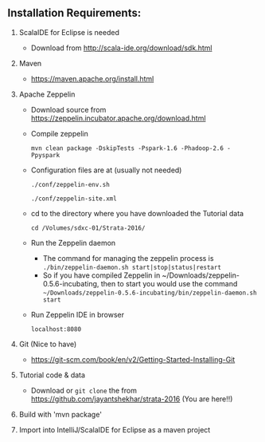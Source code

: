 Installation Requirements:
--------------------------
1.	ScalaIDE for Eclipse is needed

	* Download from http://scala-ide.org/download/sdk.html
2. Maven
	* https://maven.apache.org/install.html
3. 	Apache Zeppelin

   	* Download source from https://zeppelin.incubator.apache.org/download.html
   	
   	* Compile zeppelin
    	```
    	mvn clean package -DskipTests -Pspark-1.6 -Phadoop-2.6 -Ppyspark
   		```
   	* Configuration files are at (usually not needed)
   	
		```
		./conf/zeppelin-env.sh
		
		./conf/zeppelin-site.xml
		```
		
	* cd to the directory where you have downloaded the Tutorial data
		```
		cd /Volumes/sdxc-01/Strata-2016/
		```
		
	* Run the Zeppelin daemon
		* The command for managing the zeppelin process is
			```./bin/zeppelin-daemon.sh start|stop|status|restart```
		* So if you have compiled Zeppelin in ~/Downloads/zeppelin-0.5.6-incubating, then
		to start you would use the command
			```~/Downloads/zeppelin-0.5.6-incubating/bin/zeppelin-daemon.sh start```	

	* Run Zeppelin IDE in browser
	
		```
		localhost:8080
		```	

4. Git (Nice to have)
	* https://git-scm.com/book/en/v2/Getting-Started-Installing-Git
5. Tutorial code & data
	* Download or ```git clone``` the from https://github.com/jayantshekhar/strata-2016 (You are here!!)
6. Build with 'mvn package'
7. Import into IntelliJ/ScalaIDE for Eclipse as a maven project


